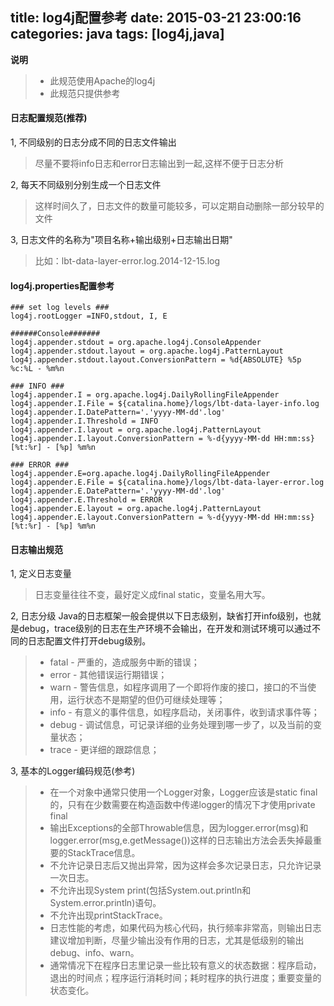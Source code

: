 title: log4j配置参考
date: 2015-03-21 23:00:16
categories: java
tags: [log4j,java]
---

**说明**
>- 此规范使用Apache的log4j
>- 此规范只提供参考


#### 日志配置规范(推荐)

1, 不同级别的日志分成不同的日志文件输出
>尽量不要将info日志和error日志输出到一起,这样不便于日志分析

2, 每天不同级别分别生成一个日志文件
>这样时间久了，日志文件的数量可能较多，可以定期自动删除一部分较早的文件

3, 日志文件的名称为"项目名称+输出级别+日志输出日期"
>比如：lbt-data-layer-error.log.2014-12-15.log

#### log4j.properties配置参考

    ### set log levels ###
    log4j.rootLogger =INFO,stdout, I, E

    ######Console#######
    log4j.appender.stdout = org.apache.log4j.ConsoleAppender
    log4j.appender.stdout.layout = org.apache.log4j.PatternLayout
    log4j.appender.stdout.layout.ConversionPattern = %d{ABSOLUTE} %5p %c:%L - %m%n

    ### INFO ###
    log4j.appender.I = org.apache.log4j.DailyRollingFileAppender
    log4j.appender.I.File = ${catalina.home}/logs/lbt-data-layer-info.log
    log4j.appender.I.DatePattern='.'yyyy-MM-dd'.log'
    log4j.appender.I.Threshold = INFO
    log4j.appender.I.layout = org.apache.log4j.PatternLayout
    log4j.appender.I.layout.ConversionPattern = %-d{yyyy-MM-dd HH:mm:ss} [%t:%r] - [%p] %m%n

    ### ERROR ###
    log4j.appender.E=org.apache.log4j.DailyRollingFileAppender
    log4j.appender.E.File = ${catalina.home}/logs/lbt-data-layer-error.log
    log4j.appender.E.DatePattern='.'yyyy-MM-dd'.log'
    log4j.appender.E.Threshold = ERROR 
    log4j.appender.E.layout = org.apache.log4j.PatternLayout
    log4j.appender.E.layout.ConversionPattern = %-d{yyyy-MM-dd HH:mm:ss} [%t:%r] - [%p] %m%n




#### 日志输出规范

1, 定义日志变量
>日志变量往往不变，最好定义成final static，变量名用大写。

2, 日志分级
Java的日志框架一般会提供以下日志级别，缺省打开info级别，也就是debug，trace级别的日志在生产环境不会输出，在开发和测试环境可以通过不同的日志配置文件打开debug级别。

>- fatal - 严重的，造成服务中断的错误；
>- error - 其他错误运行期错误；
>- warn - 警告信息，如程序调用了一个即将作废的接口，接口的不当使用，运行状态不是期望的但仍可继续处理等；
>- info - 有意义的事件信息，如程序启动，关闭事件，收到请求事件等；
>- debug - 调试信息，可记录详细的业务处理到哪一步了，以及当前的变量状态；
>- trace - 更详细的跟踪信息；

3, 基本的Logger编码规范(参考)
>- 在一个对象中通常只使用一个Logger对象，Logger应该是static final的，只有在少数需要在构造函数中传递logger的情况下才使用private final
>- 输出Exceptions的全部Throwable信息，因为logger.error(msg)和logger.error(msg,e.getMessage())这样的日志输出方法会丢失掉最重要的StackTrace信息。
>- 不允许记录日志后又抛出异常，因为这样会多次记录日志，只允许记录一次日志。
>- 不允许出现System print(包括System.out.println和System.error.println)语句。
>- 不允许出现printStackTrace。
>- 日志性能的考虑，如果代码为核心代码，执行频率非常高，则输出日志建议增加判断，尽量少输出没有作用的日志，尤其是低级别的输出debug、info、warn。
>- 通常情况下在程序日志里记录一些比较有意义的状态数据：程序启动，退出的时间点；程序运行消耗时间；耗时程序的执行进度；重要变量的状态变化。